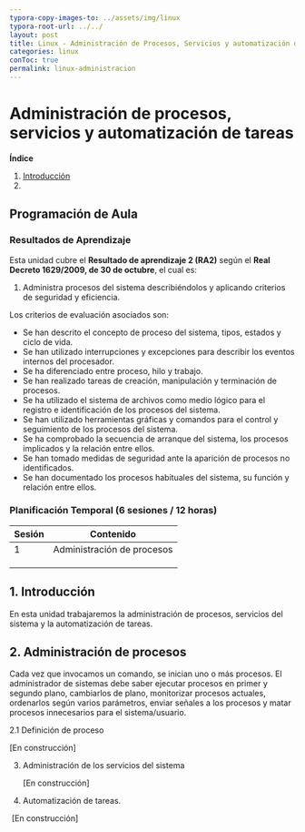 ```yaml
---
typora-copy-images-to: ../assets/img/linux
typora-root-url: ../../
layout: post
title: Linux - Administración de Procesos, Servicios y automatización de tareas
categories: linux
conToc: true
permalink: linux-administracion
---
```

# Administración de procesos, servicios y automatización de tareas

**Índice**

1. [Introducción](#id1)
2. 



## Programación de Aula

### Resultados de Aprendizaje

Esta unidad cubre el **Resultado de aprendizaje 2 (RA2)** según el **Real Decreto 1629/2009, de 30 de octubre**, el cual es:

1. Administra procesos del sistema describiéndolos y aplicando criterios de
   seguridad y eficiencia.

Los criterios de evaluación asociados son:

- Se han descrito el concepto de proceso del sistema, tipos, estados y ciclo de
  vida.
- Se han utilizado interrupciones y excepciones para describir los eventos internos
  del procesador.
- Se ha diferenciado entre proceso, hilo y trabajo.
- Se han realizado tareas de creación, manipulación y terminación de procesos.
- Se ha utilizado el sistema de archivos como medio lógico para el registro e
  identificación de los procesos del sistema.
- Se han utilizado herramientas gráficas y comandos para el control y seguimiento
  de los procesos del sistema.
- Se ha comprobado la secuencia de arranque del sistema, los procesos
  implicados y la relación entre ellos.
- Se han tomado medidas de seguridad ante la aparición de procesos no
  identificados.
- Se han documentado los procesos habituales del sistema, su función y relación
  entre ellos.







### Planificación Temporal (6 sesiones / 12 horas)

| Sesión | Contenido                  |
| ------ | -------------------------- |
| 1      | Administración de procesos |
|        |                            |
|        |                            |
|        |                            |



<div id="id1" />

## 1. Introducción 
En esta unidad trabajaremos la administración de procesos, servicios del sistema y la automatización de tareas. 



 ## 2. Administración de procesos

   Cada vez que invocamos un comando, se inician uno o más procesos. El administrador de sistemas debe saber ejecutar procesos en primer y segundo plano, cambiarlos de plano, monitorizar procesos actuales, ordenarlos según varios parámetros, enviar señales a los procesos y matar procesos innecesarios para el sistema/usuario.

2.1 Definición de proceso

[En construcción]

   

3. Administración de los servicios del sistema

   [En construcción]

4. Automatización de tareas.

​	[En construcción]


